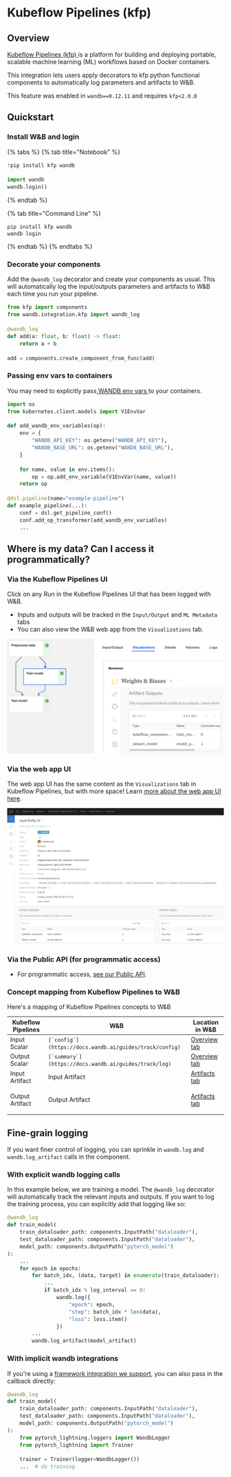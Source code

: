 # Kubeflow Pipelines (kfp)

## Overview

[Kubeflow Pipelines (kfp) ](https://www.kubeflow.org/docs/components/pipelines/introduction/)is a platform for building and deploying portable, scalable machine learning (ML) workflows based on Docker containers.

This integration lets users apply decorators to kfp python functional components to automatically log parameters and artifacts to W\&B.

This feature was enabled in `wandb==0.12.11` and requires `kfp<2.0.0`

## Quickstart

### Install W\&B and login

{% tabs %}
{% tab title="Notebook" %}
```python
!pip install kfp wandb

import wandb
wandb.login()
```
{% endtab %}

{% tab title="Command Line" %}
```
pip install kfp wandb
wandb login
```
{% endtab %}
{% endtabs %}

### Decorate your components

Add the `@wandb_log` decorator and create your components as usual. This will automatically log the input/outputs parameters and artifacts to W\&B each time you run your pipeline.

```python
from kfp import components
from wandb.integration.kfp import wandb_log

@wandb_log
def add(a: float, b: float) -> float:
    return a + b

add = components.create_component_from_func(add)
```

### Passing env vars to containers

You may need to explicitly pass[ WANDB env vars ](https://docs.wandb.ai/guides/track/advanced/environment-variables)to your containers.

```python
import os
from kubernetes.client.models import V1EnvVar

def add_wandb_env_variables(op):
    env = {
        "WANDB_API_KEY": os.getenv("WANDB_API_KEY"),
        "WANDB_BASE_URL": os.getenv("WANDB_BASE_URL"),
    }

    for name, value in env.items():
        op = op.add_env_variable(V1EnvVar(name, value))
    return op
    
@dsl.pipeline(name="example-pipeline")
def example_pipeline(...):
    conf = dsl.get_pipeline_conf()
    conf.add_op_transformer(add_wandb_env_variables)
    ...
```

## Where is my data?  Can I access it programmatically?

### Via the Kubeflow Pipelines UI

Click on any Run in the Kubeflow Pipelines UI that has been logged with W\&B.

* Inputs and outputs will be tracked in the `Input/Output` and `ML Metadata` tabs
* You can also view the W\&B web app from the `Visualizations` tab.

![](<../../../.gitbook/assets/image (176).png>)

### Via the web app UI

The web app UI has the same content as the `Visualizations` tab in Kubeflow Pipelines, but with more space!  Learn [more about the web app UI here](https://docs.wandb.ai/ref/app).

![](<../../../.gitbook/assets/image (166).png>)

### Via the Public API (for programmatic access)

* For programmatic access, [see our Public API](https://docs.wandb.ai/ref/python/public-api).

### Concept mapping from Kubeflow Pipelines to W\&B

Here's a mapping of Kubeflow Pipelines concepts to W\&B

| Kubeflow Pipelines | W\&B                                                      | Location in W\&B                                                                                  |
| ------------------ | --------------------------------------------------------- | ------------------------------------------------------------------------------------------------- |
| Input Scalar       | ``[`config`](https://docs.wandb.ai/guides/track/config)`` | [Overview tab](https://docs.wandb.ai/ref/app/pages/run-page#overview-tab)                         |
| Output Scalar      | ``[`summary`](https://docs.wandb.ai/guides/track/log)``   | [Overview tab](https://docs.wandb.ai/ref/app/pages/run-page#overview-tab)                         |
| Input Artifact     | Input Artifact                                            | [Artifacts tab](https://docs.wandb.ai/ref/app/pages/run-page#artifacts-tab)                       |
| Output Artifact    | Output Artifact                                           | <p><a href="https://docs.wandb.ai/ref/app/pages/run-page#artifacts-tab">Artifacts tab</a><br></p> |

## Fine-grain logging

If you want finer control of logging, you can sprinkle in `wandb.log` and `wandb.log_artifact` calls in the component.

### With explicit wandb logging calls

In this example below, we are training a model.  The `@wandb_log` decorator will automatically track the relevant inputs and outputs.  If you want to log the training process, you can explicitly add that logging like so:

```python
@wandb_log
def train_model(
    train_dataloader_path: components.InputPath("dataloader"),
    test_dataloader_path: components.InputPath("dataloader"),
    model_path: components.OutputPath("pytorch_model")
):
    ...
    for epoch in epochs:
        for batch_idx, (data, target) in enumerate(train_dataloader):
            ...
            if batch_idx % log_interval == 0:
                wandb.log({
                    "epoch": epoch,
                    "step": batch_idx * len(data),
                    "loss": loss.item()
                })
        ...
        wandb.log_artifact(model_artifact)
```

### With implicit wandb integrations

If you're using a [framework integration we support](https://docs.wandb.ai/guides/integrations), you can also pass in the callback directly:

```python
@wandb_log
def train_model(
    train_dataloader_path: components.InputPath("dataloader"),
    test_dataloader_path: components.InputPath("dataloader"),
    model_path: components.OutputPath("pytorch_model")
):
    from pytorch_lightning.loggers import WandbLogger
    from pytorch_lightning import Trainer
    
    trainer = Trainer(logger=WandbLogger())
    ...  # do training
```

